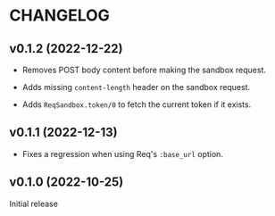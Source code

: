 # CHANGELOG

## v0.1.2 (2022-12-22)

- Removes POST body content before making the sandbox request.

- Adds missing `content-length` header on the sandbox request.

- Adds `ReqSandbox.token/0` to fetch the current token if it exists.

## v0.1.1 (2022-12-13)

- Fixes a regression when using Req's `:base_url` option.

## v0.1.0 (2022-10-25)

Initial release
